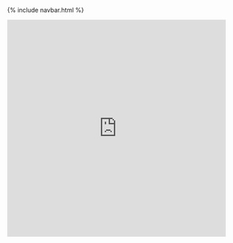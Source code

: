 {% include navbar.html %}
<iframe frameborder="0" width="100%" height="500px" src="https://replit.com/@wangzi190/cspfolio?embed=true"></iframe>
